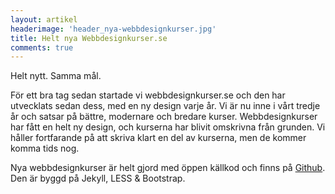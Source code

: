 ```yaml
---
layout: artikel
headerimage: 'header_nya-webbdesignkurser.jpg'
title: Helt nya Webbdesignkurser.se
comments: true
---
```

<p class="preamble">Helt nytt. Samma mål.</p>
För ett bra tag sedan startade vi webbdesignkurser.se och den har utvecklats sedan dess, med en ny design varje år. Vi är nu inne i vårt tredje år och satsar på bättre, modernare och bredare kurser.
Webbdesignkurser har fått en helt ny design, och kurserna har blivit omskrivna från grunden.  
Vi håller fortfarande på att skriva klart en del av kurserna, men de kommer komma tids nog.

Nya webbdesignkurser är helt gjord med öppen källkod och finns på [Github](http://github.com/Webbdesignkurser).  
Den är byggd på Jekyll, LESS & Bootstrap.